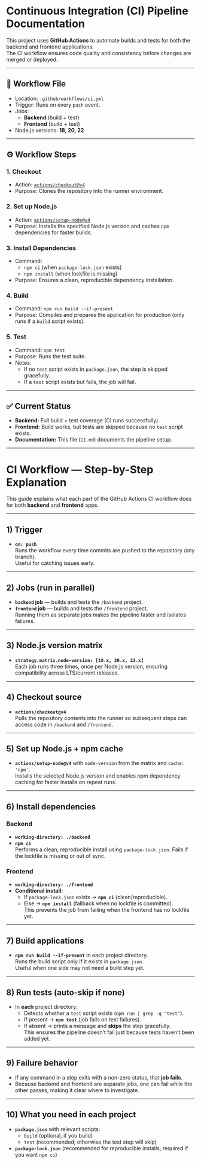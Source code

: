 # Continuous Integration (CI) Pipeline Documentation

This project uses **GitHub Actions** to automate builds and tests for both the backend and frontend applications.  
The CI workflow ensures code quality and consistency before changes are merged or deployed.

---

## 📂 Workflow File
- Location: `.github/workflows/ci.yml`
- Trigger: Runs on every `push` event.
- Jobs: 
  - **Backend** (build + test)
  - **Frontend** (build + test)
- Node.js versions: **18, 20, 22**

---

## ⚙️ Workflow Steps

### 1. Checkout
- Action: [`actions/checkout@v4`](https://github.com/actions/checkout)
- Purpose: Clones the repository into the runner environment.

### 2. Set up Node.js
- Action: [`actions/setup-node@v4`](https://github.com/actions/setup-node)
- Purpose: Installs the specified Node.js version and caches `npm` dependencies for faster builds.

### 3. Install Dependencies
- Command:  
  - `npm ci` (when `package-lock.json` exists)  
  - `npm install` (when lockfile is missing)
- Purpose: Ensures a clean, reproducible dependency installation.

### 4. Build
- Command: `npm run build --if-present`
- Purpose: Compiles and prepares the application for production (only runs if a `build` script exists).

### 5. Test
- Command: `npm test`
- Purpose: Runs the test suite.
- Notes:  
  - If no `test` script exists in `package.json`, the step is skipped gracefully.  
  - If a `test` script exists but fails, the job will fail.

---

## ✅ Current Status
- **Backend:** Full build + test coverage (CI runs successfully).  
- **Frontend:** Build works, but tests are skipped because no `test` script exists.  
- **Documentation:** This file (`CI.md`) documents the pipeline setup.  

---

# CI Workflow — Step-by-Step Explanation

This guide explains what each part of the GitHub Actions CI workflow does for both **backend** and **frontend** apps.

---

## 1) Trigger
- **`on: push`**  
  Runs the workflow every time commits are pushed to the repository (any branch).  
  Useful for catching issues early.

---

## 2) Jobs (run in parallel)
- **`backend` job** — builds and tests the `/backend` project.  
- **`frontend` job** — builds and tests the `/frontend` project.  
Running them as separate jobs makes the pipeline faster and isolates failures.

---

## 3) Node.js version matrix
- **`strategy.matrix.node-version: [18.x, 20.x, 22.x]`**  
  Each job runs three times, once per Node.js version, ensuring compatibility across LTS/current releases.

---

## 4) Checkout source
- **`actions/checkout@v4`**  
  Pulls the repository contents into the runner so subsequent steps can access code in `/backend` and `/frontend`.

---

## 5) Set up Node.js + npm cache
- **`actions/setup-node@v4`** with `node-version` from the matrix and `cache: 'npm'`.  
  Installs the selected Node.js version and enables npm dependency caching for faster installs on repeat runs.

---

## 6) Install dependencies
### Backend
- **`working-directory: ./backend`**
- **`npm ci`**  
  Performs a clean, reproducible install using `package-lock.json`. Fails if the lockfile is missing or out of sync.

### Frontend
- **`working-directory: ./frontend`**
- **Conditional install:**  
  - If `package-lock.json` exists → **`npm ci`** (clean/reproducible).  
  - Else → **`npm install`** (fallback when no lockfile is committed).  
  This prevents the job from failing when the frontend has no lockfile yet.

---

## 7) Build applications
- **`npm run build --if-present`** in each project directory.  
  Runs the build script only if it exists in `package.json`.  
  Useful when one side may not need a build step yet.

---

## 8) Run tests (auto-skip if none)
- In **each** project directory:
  - Detects whether a `test` script exists (`npm run | grep -q "test"`).  
  - If present → **`npm test`** (job fails on test failures).  
  - If absent → prints a message and **skips** the step gracefully.  
This ensures the pipeline doesn’t fail just because tests haven’t been added yet.

---

## 9) Failure behavior
- If any command in a step exits with a non-zero status, that **job fails**.  
- Because backend and frontend are separate jobs, one can fail while the other passes, making it clear where to investigate.

---

## 10) What you need in each project
- **`package.json`** with relevant scripts:
  - `build` (optional, if you build)
  - `test` (recommended; otherwise the test step will skip)
- **`package-lock.json`** (recommended for reproducible installs; required if you want `npm ci`)
